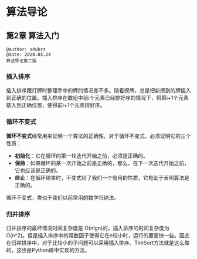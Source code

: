# 算法导论
## 第2章 算法入门

```
@author: sdubrz
@date: 2020.03.24
算法导论第二版
```
### 插入排序

插入排序跟打牌时整理手中的牌的情况差不多。随着摸牌，总是把新摸到的牌插入到正确的位置。插入排序在数组中前i个元素已经排好序的情况下，将第i+1个元素插入到正确位置，使得前i+1个元素排好序。

### 循环不变式

**循环不变式**经常用来证明一个算法的正确性。对于循环不变式，必须证明它的三个性质：
+ **初始化**：它在循环的第一轮迭代开始之前，必须是正确的。
+ **保持**：如果循环的某一次开始之前是正确的，那么，在下一次迭代开始之前，它也应该是正确的。
+ **终止**：在循环结束时，不变式给了我们一个有用的性质，它有助于表明算法是正确的。

循环不变式，类似于我们以前常用的数学归纳法。

### 归并排序

归并排序的最坏情况时间复杂度是 O(nlgn)的，插入排序的时间复杂度为 O(n^2)。但是插入排序中的常数因子使得它在n较小时，运行的要更快一些。因此在归并排序中，对于比较小的子问题可以采用插入排序。TimSort方法就是这么做的，这也是Python库中实现的方法。

